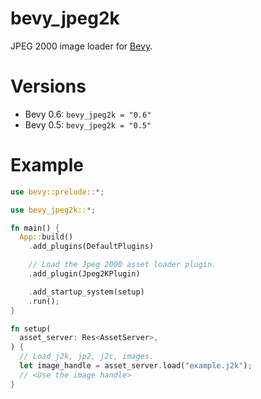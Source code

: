 # bevy_jpeg2k

JPEG 2000 image loader for [Bevy](https://bevyengine.org/).

# Versions

- Bevy 0.6: `bevy_jpeg2k = "0.6"`
- Bevy 0.5: `bevy_jpeg2k = "0.5"`

# Example

```rust
use bevy::prelude::*;

use bevy_jpeg2k::*;

fn main() {
  App::build()
    .add_plugins(DefaultPlugins)

    // Load the Jpeg 2000 asset loader plugin.
    .add_plugin(Jpeg2KPlugin)

    .add_startup_system(setup)
    .run();
}

fn setup(
  asset_server: Res<AssetServer>,
) {
  // Load j2k, jp2, j2c, images.
  let image_handle = asset_server.load("example.j2k");
  // <Use the image handle>
}

```
